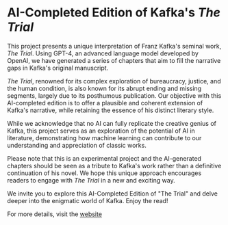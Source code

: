 # AI-Completed Edition of Kafka's *The Trial*
This project presents a unique interpretation of Franz Kafka's seminal work, *The Trial*. Using GPT-4, an advanced language model developed by OpenAI, we have generated a series of chapters that aim to fill the narrative gaps in Kafka's original manuscript.

*The Trial*, renowned for its complex exploration of bureaucracy, justice, and the human condition, is also known for its abrupt ending and missing segments, largely due to its posthumous publication. Our objective with this AI-completed edition is to offer a plausible and coherent extension of Kafka's narrative, while retaining the essence of his distinct literary style.

While we acknowledge that no AI can fully replicate the creative genius of Kafka, this project serves as an exploration of the potential of AI in literature, demonstrating how machine learning can contribute to our understanding and appreciation of classic works.

Please note that this is an experimental project and the AI-generated chapters should be seen as a tribute to Kafka's work rather than a definitive continuation of his novel. We hope this unique approach encourages readers to engage with *The Trial* in a new and exciting way.

We invite you to explore this AI-Completed Edition of "The Trial" and delve deeper into the enigmatic world of Kafka. Enjoy the read!

For more details, visit the [website](https://kafkaaiproject.com)
